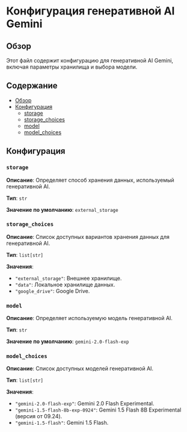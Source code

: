 # Конфигурация генеративной AI Gemini

## Обзор

Этот файл содержит конфигурацию для генеративной AI Gemini, включая параметры хранилища и выбора модели.

## Содержание

- [Обзор](#обзор)
- [Конфигурация](#конфигурация)
  - [storage](#storage)
  - [storage_choices](#storage_choices)
  - [model](#model)
  - [model_choices](#model_choices)

## Конфигурация

### `storage`

**Описание**: Определяет способ хранения данных, используемый генеративной AI.

**Тип**: `str`

**Значение по умолчанию**: `external_storage`

### `storage_choices`

**Описание**: Список доступных вариантов хранения данных для генеративной AI.

**Тип**: `list[str]`

**Значения**:
- `"external_storage"`: Внешнее хранилище.
- `"data"`: Локальное хранилище данных.
- `"google_drive"`: Google Drive.

### `model`

**Описание**: Определяет используемую модель генеративной AI.

**Тип**: `str`

**Значение по умолчанию**: `gemini-2.0-flash-exp`

### `model_choices`

**Описание**: Список доступных моделей генеративной AI.

**Тип**: `list[str]`

**Значения**:
- `"gemini-2.0-flash-exp"`: Gemini 2.0 Flash Experimental.
- `"gemini-1.5-flash-8b-exp-0924"`: Gemini 1.5 Flash 8B Experimental (версия от 09.24).
- `"gemini-1.5-flash"`: Gemini 1.5 Flash.